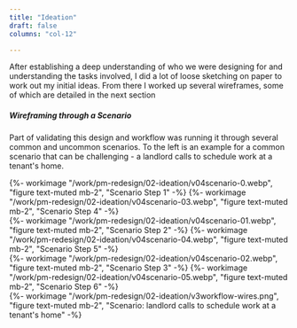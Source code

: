 ```yaml
---
title: "Ideation"
draft: false
columns: "col-12"

---
```

<div class="container lg gap-1">
<div class="col col-12 col-12 md-6 mb-2">

After establishing a deep understanding of who we were designing for and understanding the tasks involved, I did a lot of loose sketching on paper to work out my initial ideas. From there I worked up several wireframes, some of which are detailed in the next section

##### Wireframing through a Scenario

Part of validating this design and workflow was running it through several common and uncommon scenarios. To the left is an example for a common scenario that can be challenging - a landlord calls to schedule work at a tenant's home.

</div>
<div class="col sm-6 md-2">
     {%- workimage "/work/pm-redesign/02-ideation/v04scenario-0.webp", "figure text-muted mb-2", "Scenario Step 1" -%}
    {%- workimage "/work/pm-redesign/02-ideation/v04scenario-03.webp", "figure text-muted mb-2", "Scenario Step 4" -%}
</div>
<div class="col sm-6 md-2">
     {%- workimage "/work/pm-redesign/02-ideation/v04scenario-01.webp", "figure text-muted mb-2", "Scenario Step 2" -%}
    {%- workimage "/work/pm-redesign/02-ideation/v04scenario-04.webp", "figure text-muted mb-2", "Scenario Step 5" -%}
</div>
<div class="col sm-6 md-2">
     {%- workimage "/work/pm-redesign/02-ideation/v04scenario-02.webp", "figure text-muted mb-2", "Scenario Step 3" -%}
    {%- workimage "/work/pm-redesign/02-ideation/v04scenario-05.webp", "figure text-muted mb-2", "Scenario Step 6" -%}
</div>
</div>
{%- workimage "/work/pm-redesign/02-ideation/v3workflow-wires.png", "figure text-muted mb-2", "Scenario: landlord calls to schedule work at a tenant's home" -%}

